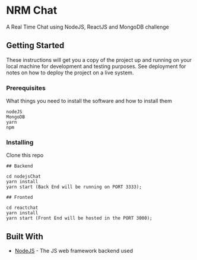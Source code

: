 # NRM Chat

A Real Time Chat using NodeJS, ReactJS and MongoDB challenge

## Getting Started

These instructions will get you a copy of the project up and running on your local machine for development and testing purposes. See deployment for notes on how to deploy the project on a live system.

### Prerequisites

What things you need to install the software and how to install them

```
nodeJS
MongoDB
yarn
npm
```

### Installing

Clone this repo
```
## Backend

cd nodejsChat
yarn install
yarn start (Back End will be running on PORT 3333);
```

```
## Fronted

cd reactchat
yarn install
yarn start (Front End will be hosted in the PORT 3000);
```

## Built With

* [NodeJS](https://nodejs.org) - The JS web framework backend used
* [ReactJS](https://reactjs.org/) - The JS web library front-end used
* [MongoDB](https://www.mongodb.com/) - NoSQL database
